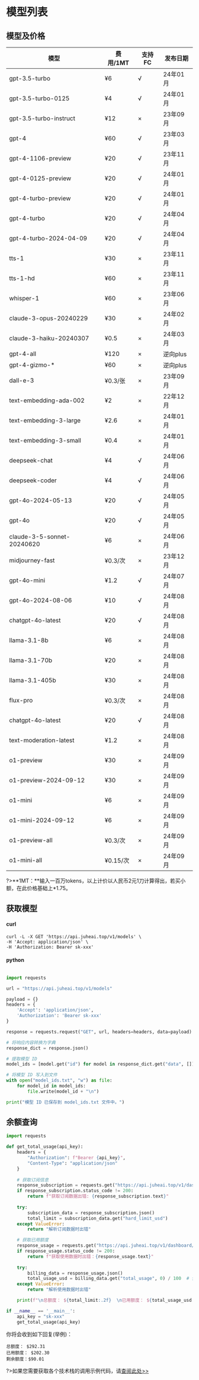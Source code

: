 # 模型列表

## 模型及价格

| 模型                       | 费用/1MT | 支持FC | 发布日期 |
| -------------------------- | -------- | ------ | -------- |
| gpt-3.5-turbo              | ¥6       | √      | 24年01月 |
| gpt-3.5-turbo-0125         | ¥4       | √      | 24年01月 |
| gpt-3.5-turbo-instruct     | ¥12      | ×      | 23年09月 |
| gpt-4                      | ¥60      | √      | 23年03月 |
| gpt-4-1106-preview         | ¥20      | √      | 23年11月 |
| gpt-4-0125-preview         | ¥20      | √      | 24年01月 |
| gpt-4-turbo-preview        | ¥20      | √      | 24年01月 |
| gpt-4-turbo                | ¥20      | √      | 24年04月 |
| gpt-4-turbo-2024-04-09     | ¥20      | √      | 24年04月 |
| tts-1                      | ¥30      | ×      | 23年11月 |
| tts-1-hd                   | ¥60      | ×      | 23年11月 |
| whisper-1                  | ¥60      | ×      | 23年06月 |
| claude-3-opus-20240229     | ¥30      | ×      | 24年02月 |
| claude-3-haiku-20240307    | ¥0.5     | ×      | 24年03月 |
| gpt-4-all                  | ¥120     | ×      | 逆向plus |
| gpt-4-gizmo-*              | ¥60      | ×      | 逆向plus |
| dall-e-3                   | ¥0.3/张  | ×      | 23年09月 |
| text-embedding-ada-002     | ¥2       | ×      | 22年12月 |
| text-embedding-3-large     | ¥2.6     | ×      | 24年01月 |
| text-embedding-3-small     | ¥0.4     | ×      | 24年01月 |
| deepseek-chat              | ¥4       | √      | 24年06月 |
| deepseek-coder             | ¥4       | √      | 24年06月 |
| gpt-4o-2024-05-13          | ¥20      | √      | 24年05月 |
| gpt-4o                     | ¥20      | √      | 24年05月 |
| claude-3-5-sonnet-20240620 | ¥6       | ×      | 24年06月 |
| midjourney-fast            | ¥0.3/次  | ×      | 23年12月 |
| gpt-4o-mini                | ¥1.2     | √      | 24年07月 |
| gpt-4o-2024-08-06          | ¥10      | √      | 24年08月 |
| chatgpt-4o-latest          | ¥20      | √      | 24年08月 |
| llama-3.1-8b               | ¥6       | ×      | 24年08月 |
| llama-3.1-70b              | ¥20      | ×      | 24年08月 |
| llama-3.1-405b             | ¥30      | ×      | 24年08月 |
| flux-pro                   | ¥0.3/次  | ×      | 24年08月 |
| chatgpt-4o-latest          | ¥20      | √      | 24年08月 |
| text-moderation-latest     | ¥1.2     | ×      | 24年08月 |
| o1-preview                 | ¥30      | ×      | 24年09月 |
| o1-preview-2024-09-12      | ¥30      | ×      | 24年09月 |
| o1-mini                    | ¥6      | ×      | 24年09月 |
| o1-mini-2024-09-12         | ¥6      | ×      | 24年09月 |
| o1-preview-all             | ¥0.3/次  | ×      | 24年09月 |
| o1-mini-all                | ¥0.15/次 | ×      | 24年09月 |

?>**1MT：**输入一百万tokens，以上计价以人民币2元1刀计算得出，若买小额，在此价格基础上*1.75。

## 获取模型

<!-- tabs:start -->

#### **curl**

```curl
curl -L -X GET 'https://api.juheai.top/v1/models' \
-H 'Accept: application/json' \
-H 'Authorization: Bearer sk-xxx'
```

#### **python**

```python

import requests

url = "https://api.juheai.top/v1/models"

payload = {}
headers = {
    'Accept': 'application/json',
    'Authorization': 'Bearer sk-xxx'
}

response = requests.request("GET", url, headers=headers, data=payload)

# 将响应内容转换为字典
response_dict = response.json()

# 提取模型 ID
model_ids = [model.get("id") for model in response_dict.get("data", [])]

# 将模型 ID 写入到文件
with open("model_ids.txt", "w") as file:
    for model_id in model_ids:
        file.write(model_id + "\n")

print("模型 ID 已保存到 model_ids.txt 文件中。")

```

<!-- tabs:end -->

## 余额查询

```python
import requests

def get_total_usage(api_key):
    headers = {
        "Authorization": f"Bearer {api_key}",
        "Content-Type": "application/json"
    }
    
    # 获取订阅信息
    response_subscription = requests.get("https://api.juheai.top/v1/dashboard/billing/subscription", headers=headers)
    if response_subscription.status_code != 200:
        return f"获取订阅数据出错: {response_subscription.text}"
    
    try:
        subscription_data = response_subscription.json()
        total_limit = subscription_data.get("hard_limit_usd")
    except ValueError:
        return "解析订阅数据时出错"

    # 获取已用额度
    response_usage = requests.get("https://api.juheai.top/v1/dashboard/billing/usage", headers=headers)
    if response_usage.status_code != 200:
        return f"获取使用数据时出错：{response_usage.text}"
    
    try:
        billing_data = response_usage.json()
        total_usage_usd = billing_data.get("total_usage", 0) / 100  # 使用默认值0以防止缺失
    except ValueError:
        return "解析使用数据时出错"

    print(f"\n总额度： ${total_limit:.2f}  \n已用额度： ${total_usage_usd:.2f}  \n剩余额度：${total_limit - total_usage_usd:.2f}  \n")

if __name__ == '__main__':
    api_key = "sk-xxx"
    get_total_usage(api_key)
```

你将会收到如下回复(举例)：

```
总额度： $292.31  
已用额度： $202.30  
剩余额度：$90.01

```

?>如果您需要获取各个技术栈的调用示例代码，请[查阅此处>>](https://juheai.apifox.cn/)